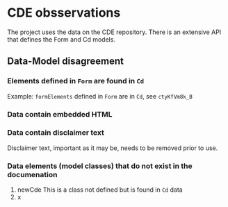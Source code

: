 # CDE obsservations  

The project uses the data on the CDE repository. There is an extensive API that defines the Form and Cd models. 

## Data-Model disagreement  

### Elements defined in `Form`  are found in `Cd` 
Example: 
`formElements` defined in `Form` are in `Cd`, see `ctyKfVm8k_B`

### Data contain embedded HTML  
### Data contain disclaimer text 
Disclaimer text, important as it may be, needs to be removed prior to use. 

### Data elements (model classes) that do not exist in the documenation
1. newCde
   This is a class not defined but is found in `Cd` data
3. x
